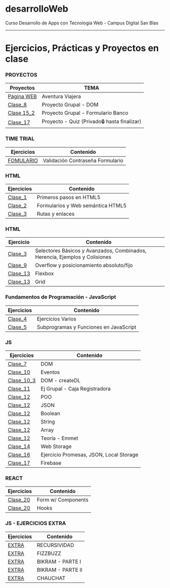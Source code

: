 # desarrolloWeb
Curso Desarrollo de Apps con Tecnología Web - Campus Digital San Blas

---

# Ejercicios, Prácticas y Proyectos en clase

### PROYECTOS

| Proyectos                                                         | TEMA                                        |
| ----------------------------------------------------------------- | ------------------------------------------- |
| [Página WEB](https://github.com/MarcoApunto/aventuraViajera)      | Aventura Viajera                            |
| [Clase_8](https://github.com/MarcoApunto/ejercicioEquipo)         | Proyecto Grupal - DOM                       |
| [Clase 15_2](https://github.com/MarcoApunto/proyectoCodeBankForm) | Proyecto Grupal - Formulario Banco          |
| [Clase_17](https://github.com/MarcoApunto/proyectoQuiz)           | Proyecto - Quiz (Privado🔒 hasta finalizar) |


### TIME TRIAL
| Ejercicios                                                       | Contenido                           |
| ---------------------------------------------------------------- | ----------------------------------- |
| [FOMULARIO](https://github.com/MarcoApunto/ejercicioTimeTrial)   | Validación Contraseña Formulario    |


### HTML

| Ejercicios                                         | Contenido                                    |
| -------------------------------------------------- | -------------------------------------------- |
| [Clase_1](./HTML_CSS/ejercicios-clase1/)           | Primeros pasos en HTML5                      |
| [Clase_2](./HTML_CSS/ejercicios-clase2/)           | Formularios y Web semántica HTML5            |
| [Clase_3](./HTML_CSS/ejercicios-clase3/ej_rutas)   | Rutas y enlaces                              |


### HTML

| Ejercicio                                          | Contenido                                                                   |
| -------------------------------------------------- | --------------------------------------------------------------------------- |
| [Clase_3](./HTML_CSS/ejercicios-clase3/ej_CSS)     | Selectores Básicos y Avanzados, Combinados, Herencia, Ejemplos y Colisiones |
| [Clase_9](./HTML_CSS/ejercicios-clase9)            | Overflow y posicionamiento absoluto/fijo                                    |
| [Clase_13](./HTML_CSS/ejercicios-clase13/flexbox)  | Flexbox                                                                     |
| [Clase_13](./HTML_CSS/ejercicios-clase13/grid)     | Grid                                                                        |


### Fundamentos de Programación - JavaScript

| Ejercicios                                      | Contenido                                   |
| ----------------------------------------------- | ------------------------------------------- |
| [Clase_4](./JavaScript/ejercicios-clase4/)      | Ejercicios Varios                           |
| [Clase_5](./JavaScript/ejercicios-clase5/)      | Subprogramas y Funciones en JavaScript      |


### JS

| Ejercicios                                                  | Contenido                                |
| ----------------------------------------------------------- | ---------------------------------------- |
| [Clase_7](./JavaScript/ejercicios-clase7/)                  | DOM                                      |
| [Clase_10](./JavaScript/ejercicios-clase10/eventos)         | Eventos                                  |
| [Clase_10_3](./Teoría/JS/DOM_Manipulation/)                 | DOM - createDL                           |
| [Clase_11](https://github.com/MarcoApunto/ejercicioCambio)  | Ej Grupal - Caja Registradora            |
| [Clase_12](./JavaScript/ejercicios-clase12/POO/)            | POO                                      |
| [Clase_12](./JavaScript/ejercicios-clase12/JSON/)           | JSON                                     |
| [Clase_12](./JavaScript/ejercicios-clase12/boolean/)        | Boolean                                  |
| [Clase_12](./JavaScript/ejercicios-clase12/string/)         | String                                   |
| [Clase_12](./JavaScript/ejercicios-clase12/array/)          | Array                                    |
| [Clase_12](./Teoría/emmet/)                                 | Teoría - Emmet                           |
| [Clase_14](./JavaScript/ejercicios-clase14/)                | Web Storage                              |
| [Clase_16](./JavaScript/ejercicios-clase16/)                | Ejercicio Promesas, JSON, Local Storage  |
| [Clase_17](./JavaScript/ejercicios-clase17/)                | Firebase                                 |

### REACT

| Ejercicios                                                                             | Contenido          |
| -------------------------------------------------------------------------------------- | ------------------ |
| [Clase_20](https://github.com/MarcoApunto/react-ejercicios/tree/main/ejercicios/form)  | Form w/ Components |
| [Clase_20](https://github.com/MarcoApunto/react-ejercicios/tree/main/ejercicios/hooks) | Hooks              |


### JS - EJERCICIOS EXTRA

| Ejercicios                                                  | Contenido                     |
| ----------------------------------------------------------- | ----------------------------- |
| [EXTRA](./JavaScript/ejercicios-extra/recursividad/)        | RECURSIVIDAD                  |
| [EXTRA](./JavaScript/ejercicios-extra/fizzbuzz/)            | FIZZBUZZ                      |
| [EXTRA](./JavaScript/ejercicios-extra/bikram/bikram_parte1) | BIKRAM - PARTE I              |
| [EXTRA](./JavaScript/ejercicios-extra/bikram/bikram_parte2) | BIKRAM - PARTE II             |
| [EXTRA](./JavaScript/ejercicios-extra/chauchat/)            | CHAUCHAT                      |
